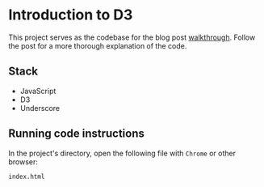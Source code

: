 # Introduction to D3

This project serves as the codebase for the blog post [walkthrough](http://http://seanamarasinghe.com/developer/introduction-to-d3/).
Follow the post for a more thorough explanation of the code.

## Stack

- JavaScript
- D3
- Underscore

## Running code instructions

In the project's directory, open the following file with `Chrome` or other browser:
```
index.html
```
